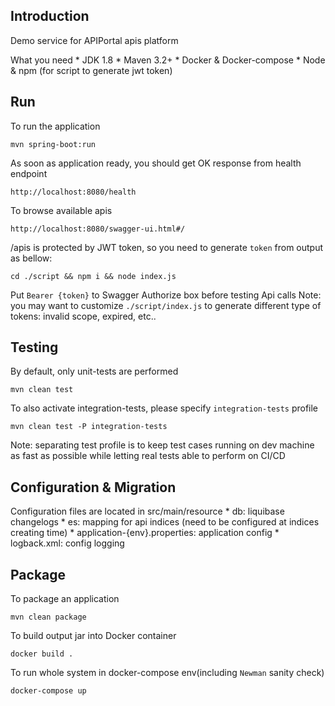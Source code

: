 ## Introduction

Demo service for APIPortal apis platform

What you need
	* JDK 1.8
	* Maven 3.2+
	* Docker & Docker-compose
	* Node & npm (for script to generate jwt token)

## Run
To run the application

	mvn spring-boot:run

As soon as application ready, you should get OK response from health endpoint

	http://localhost:8080/health

To browse available apis

	http://localhost:8080/swagger-ui.html#/

/apis is protected by JWT token, so you need to generate `token` from output as bellow:

	cd ./script && npm i && node index.js

Put `Bearer {token}` to Swagger Authorize box before testing Api calls
Note: you may want to customize `./script/index.js` to generate different type of tokens: invalid scope, expired, etc..

## Testing
By default, only unit-tests are performed

	mvn clean test

To also activate integration-tests, please specify `integration-tests` profile

	mvn clean test -P integration-tests

Note: separating test profile is to keep test cases running on dev machine as fast as possible while letting real tests able to perform on CI/CD

## Configuration & Migration
Configuration files are located in src/main/resource
	* db: liquibase changelogs
	* es: mapping for api indices (need to be configured at indices creating time)
	* application-{env}.properties: application config
	* logback.xml: config logging

## Package
To package an application
	
	mvn clean package

To build output jar into Docker container

	docker build .

To run whole system in docker-compose env(including `Newman` sanity check)
	
	docker-compose up







